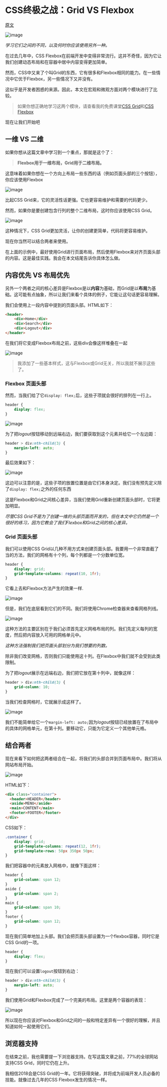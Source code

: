 # CSS终极之战：Grid VS Flexbox

[原文](https://hackernoon.com/the-ultimate-css-battle-grid-vs-flexbox-d40da0449faf)

![image](./images/the-ultimate-css-battle-cover.png)

*学习它们之间的不同，以及何时你应该使用另外一种。*

在过去几年中，CSS Flexbox在前端开发中变得非常流行。这并不奇怪，因为它让我们创建动态布局和在容器中居中内容变得更加简单。

然而，CSS中又来了个叫Grid的东西，它有很多和Flexbox相同的能力。在一些情况中它优于Flexbox，另一些情况下又并没有。

这似乎是开发者困惑的来源。因此，本文在宏观和微观方面对两个模块进行了比较。

> 如果你想正确地学习这两个模块，请查看我的免费课堂[CSS Grid](https://scrimba.com/g/gR8PTE)和[CSS Flexbox](https://scrimba.com/g/gflexbox)

现在让我们开始吧

## 一维 VS 二维

如果你想从这篇文章中学习到一个重点，那就是这个了：

> **Flexbox用于一维布局，Grid用于二维布局。**

这意味着如果你想在一个方向上布局一些东西的话（例如页面头部的三个按钮），你应该使用Flexbox

![image](./images/tucs-one-dimesion.png)

比起CSS Grid来，它的灵活性话更强。它也更容易维护和需要的代码更少。

然而，如果你是要创建包含行列的整个二维布局，这时你应该使用CSS Grid。

![image](./images/tucs-two-dimesion.png)

这种情况下，CSS Grid更加灵活，让你的创建更简单，代码将更容易维护。

现在你当然可以结合两者来使用。

在上面的示例中，最好使用Grid进行页面布局，然后使用Flexbox来对齐页面头部的内容。这是最佳实践。我会在本文结尾告诉你具体怎么做。

## 内容优先 VS 布局优先

另外一个两者之间的核心差异是Flexbox是以**内容**为基础，而Grid是以**布局**为基础。这可能有点抽象，所以让我们来看个具体的例子，它能让这句话更容易理解。

我们会使用上一段内容中提到的页面头部。HTML如下：

```html
<header>
    <div>Home</div>
    <div>Search</div>
    <div>Logout</div>
</header>
```

在我们将它变成Flexbox布局之前，这些div会像这样堆叠在一起

![image](./images/tucs-header-common.png)
> 我添加了一些基本样式，这与Flexbox或Grid无关，所以我就不展示这些了。

### Flexbox 页面头部

然而，当我们给了它``display: flex;``后，这些子项就会很好的排列在一行上。

```css
header {
    display: flex;
}
```

![image](./images/tucs-header-flex1.png)

为了把*logout*按钮移动到远端右边，我们要获取到这个元素并给它一个左边距：

```css
header > div:nth-child(3) {
    margin-left: auto;
}
```

最后效果如下：

![image](./images/tucs-header-flex2.png)

这边可以注意的是，这些子项的放置位置是由它们本身决定。我们没有预先定义除了``display: flex;``之外的任何东西

这是Flexbox和Grid之间核心差异，当我们使用Grid重新创建页面头部时，它将更加明显。

_尽管CSS Grid不是为了创建一维的头部页面而开发的，但在本文中它仍然是一个很好的练习，因为它教会了我们Flexbox和Grid之间的核心差异。_

### Grid 页面头部

我们可以使用CSS Grid以几种不用方式来创建页面头部。我要用一个非常直截了当的方法，我们的网格有十个列，每个列都是一个分数单位宽。

```css
header {
    display: grid;
    grid-template-columns: repeat(10, 1fr);
}
```

它看上去和Flexbox方法产生的效果一样.

![image](./images/tucs-header-flex1.png)

但是，我们在底层看到它们的不同。我们将使用Chrome检查器来查看网格列线。

![image](./images/tucs-header-grid1.png)

这种方法的主要区别在于我们必须首先定义网格布局的列。我们先定义每列的宽度，然后把内容放入可用的网格单元中。

_这种方法强制我们把页面头部划分为我们想要的列数。_

除非我们改变网格，否则我们只能使用这十列。在Flexbox中我们就不会受到此类限制。

为了把*logout*展示在远端右边，我们把它放在第十列中，就像这样：

```css
header > div:nth-child(3) {
    grid-column: 10;
}
```

当我们检查网格时，它就展示成这样了。

![image](./images/tucs-header-grid2.png)

我们不能简单给它一个`margin-left: auto;`因为*logout*按钮已经放置在了布局中的具体的网格单元，在第十列。要移动它，只能为它定义一个其他单元格。

## 结合两者

现在来看下如何把这两者结合在一起，将我们的头部合并到页面布局中。我们将从网站布局开始。

![image](./images/tucs-header-combine.png)

HTML如下：

```html
<div class="container">
  <header>HEADER</header>
  <aside>MENU</aside>
  <main>CONTENT</main>
  <footer>FOOTER</footer>
</div>
```

CSS如下：

```css
.container {
    display: grid;    
    grid-template-columns: repeat(12, 1fr);
    grid-template-rows: 50px 350px 50px;
}
```

我们把容器中的元素放入网格中，就像下面这样：

```css
header {
    grid-column: span 12;
}
aside {
    grid-column: span 2;
}
main {
    grid-column: span 10;
}
footer {
    grid-column: span 12;
}
```

现在我们简单地加上头部。我们会把页面头部设置为一个flexbox容器，同时它是CSS Grid的一项。

```css
header {
    display: flex;
}
```

现在我们可以设置`logout`按钮到右边：
```css
header > div:nth-child(3) {
    margin-left: auto;
}
```

我们使用Grid和Flexbox完成了一个完美的布局。这里是两个容器的表现：

![image](./images/tucs-header-combine2.png)

所以现在你应该对Flexbox和Grid之间的一般和特定差异有一个很好的理解，并且知道如何一起使用它们。

## 浏览器支持

在结束之前，我也需要提一下浏览器支持。在写这篇文章之前，77%的全球网站支持CSS Grid，同时它仍在上升。

我相信2018会是CSS Grid的一年。它将获得突破，并将成为前端开发人员必备的技能。就像过去几年的CSS Flexbox发生的情况一样。
